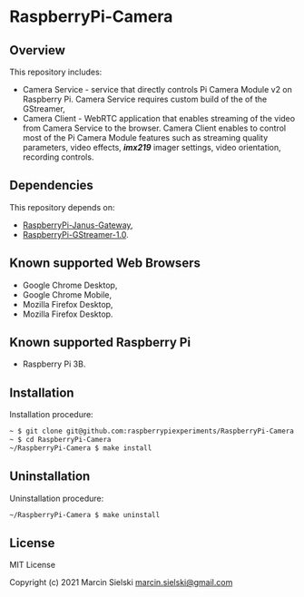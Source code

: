 # RaspberryPi-Camera

## Overview

This repository includes:
* Camera Service - service that directly controls Pi Camera Module v2 on 
Raspberry Pi. Camera Service requires custom build of the of the GStreamer,
* Camera Client - WebRTC application that enables streaming of the video from
Camera Service to the browser. Camera Client enables to control most of the Pi 
Camera Module features such as streaming quality parameters, video effects, 
__*imx219*__ imager settings, video orientation, recording controls.

## Dependencies

This repository depends on:
* [RaspberryPi-Janus-Gateway](https://github.com/raspberrypiexperiments/RaspberryPi-Janus-Gateway),
* [RaspberryPi-GStreamer-1.0](https://github.com/raspberrypiexperiments/RaspberryPi-GStreamer-1.0).


## Known supported Web Browsers

* Google Chrome Desktop,
* Google Chrome Mobile,
* Mozilla Firefox Desktop,
* Mozilla Firefox Desktop.

## Known supported Raspberry Pi

* Raspberry Pi 3B.

## Installation

Installation procedure:

```bash
~ $ git clone git@github.com:raspberrypiexperiments/RaspberryPi-Camera.git
~ $ cd RaspberryPi-Camera
~/RaspberryPi-Camera $ make install
```

## Uninstallation

Uninstallation procedure:

```bash
~/RaspberryPi-Camera $ make uninstall
```

## License

MIT License

Copyright (c) 2021 Marcin Sielski <marcin.sielski@gmail.com>